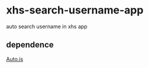 # xhs-search-username-app

auto search username in xhs app

## dependence

[Auto.js](https://github.com/hyb1996/Auto.js)